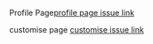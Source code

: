 Profile Page[profile page issue link](https://github.com/zuri-training/Qr_gen-Team_54-Repo/issues/98)

customise page [customise issue link](https://github.com/zuri-training/Qr_gen-Team_54-Repo/issues/11)
